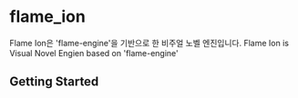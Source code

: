 # flame_ion

Flame Ion은 'flame-engine'을 기반으로 한 비주얼 노벨 엔진입니다.
Flame Ion is Visual Novel Engien based on 'flame-engine'

## Getting Started

